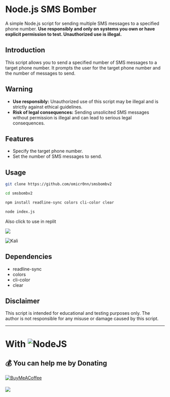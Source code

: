 # Node.js SMS Bomber

A simple Node.js script for sending multiple SMS messages to a specified phone number. **Use responsibly and only on systems you own or have explicit permission to test. Unauthorized use is illegal.**

## Introduction

This script allows you to send a specified number of SMS messages to a target phone number. It prompts the user for the target phone number and the number of messages to send.

## Warning

- **Use responsibly:** Unauthorized use of this script may be illegal and is strictly against ethical guidelines.
- **Risk of legal consequences:** Sending unsolicited SMS messages without permission is illegal and can lead to serious legal consequences.

## Features

- Specify the target phone number.
- Set the number of SMS messages to send.

## Usage

```bash
git clone https://github.com/omicr0nn/smsbombv2
```
```bash
cd smsbombv2
```
```bash
npm install readline-sync colors cli-color clear
```
```bash
node index.js
```

Also click to use in replit
<p align="left"><a href="https://replit.com/@omicr0n/middlesmsbomb"><img src="https://skillicons.dev/icons?i=replit"></a></p>

![Kali](https://i.hizliresim.com/dsljms4.png)

## Dependencies

- readline-sync
- colors
- cli-color
- clear

## Disclaimer

This script is intended for educational and testing purposes only. The author is not responsible for any misuse or damage caused by this script.

---


# With ![NodeJS](https://img.shields.io/badge/node.js-6DA55F?style=for-the-badge&logo=node.js&logoColor=white)

  ## 💰 You can help me by Donating
  [![BuyMeACoffee](https://img.shields.io/badge/Buy%20Me%20a%20Coffee-ffdd00?style=for-the-badge&logo=buy-me-a-coffee&logoColor=black)](https://www.buymeacoffee.com/omicr0n) 

####
[![](https://visitcount.itsvg.in/api?id=omicr0nn&icon=3&color=0)](https://visitcount.itsvg.in)
